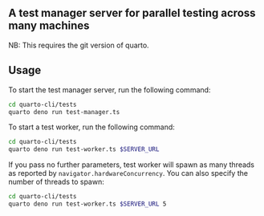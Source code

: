 ## A test manager server for parallel testing across many machines

NB: This requires the git version of quarto.

## Usage

To start the test manager server, run the following command:

```bash
cd quarto-cli/tests
quarto deno run test-manager.ts
```

To start a test worker, run the following command:

```bash
cd quarto-cli/tests
quarto deno run test-worker.ts $SERVER_URL
```

If you pass no further parameters, test worker will spawn as many threads as
reported by `navigator.hardwareConcurrency`. You can also specify the number of
threads to spawn:

```bash
cd quarto-cli/tests
quarto deno run test-worker.ts $SERVER_URL 5
```
